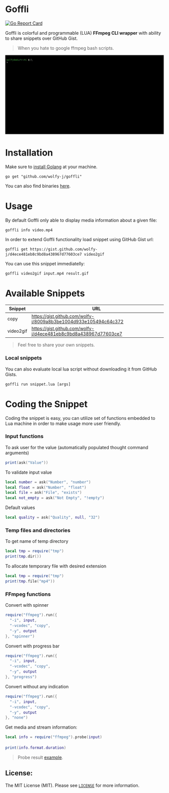 Goffli
==========
[![Go Report Card](https://goreportcard.com/badge/github.com/wolfy-j/goffli)](https://goreportcard.com/report/github.com/wolfy-j/goffli)

Goffli is colorful and programmable (LUA) **FFmpeg CLI wrapper** with ability to share snippets over GitHub Gist.
> When you hate to google ffmpeg bash scripts.

![Goffli](goffli.gif)

# Installation
Make sure to [install Golang](https://golang.org/doc/install) at your machine.

```
go get "github.com/wolfy-j/goffli"
```

You can also find binaries [here](https://github.com/wolfy-j/goffli/releases).

# Usage
By default Goffli only able to display media information about a given file:

```
goffli info video.mp4
```

In order to extend Goffli functionality load snippet using GitHub Gist url:

```
goffli get https://gist.github.com/wolfy-j/d4ece481eb8c9bd8a438967d77603ce7 video2gif
```

You can use this snippet immediatelly:

```
goffli video2gif input.mp4 result.gif
```

# Available Snippets

Snippet         | URL
----            | ---
copy            | https://gist.github.com/wolfy-j/8009a8b3be1004d933e105494c64c372
video2gif       | https://gist.github.com/wolfy-j/d4ece481eb8c9bd8a438967d77603ce7

> Feel free to share your own snippets.

### Local snippets
You can also evaluate local lua script without downloading it from GitHub Gists.

```
goffli run snippet.lua [args]
```

# Coding the Snippet
Coding the snippet is easy, you can utilize set of functions embedded to Lua machine in order to make usage more user friendly.

### Input functions
To ask user for the value (automatically populated thought command arguments)

```lua
print(ask("Value"))
```

To validate input value

```lua
local number = ask("Number", "number")
local float = ask("Number", "float")
local file = ask("File", "exists")
local not_empty = ask("Not Empty", "!empty")
```

Default values 

```lua
local quality = ask("Quality", null, "32")
```

### Temp files and directories
To get name of temp directory

```lua
local tmp = require("tmp")
print(tmp.dir())
```

To allocate temporary file with desired extension

```lua
local tmp = require("tmp")
print(tmp.file("mp4"))
```

### FFmpeg functions
Convert with spinner

```lua
require("ffmpeg").run({
  "-i", input,
  "-vcodec", "copy", 
  "-y", output
}, "spinner")
```

Convert with progress bar

```lua
require("ffmpeg").run({
  "-i", input,
  "-vcodec", "copy", 
  "-y", output
}, "progress")
```

Convert without any indication

```lua
require("ffmpeg").run({
  "-i", input,
  "-vcodec", "copy", 
  "-y", output
}, "none")
```

Get media and stream information:

```lua
local info = require("ffmpeg").probe(input)

print(info.format.duration)
```

> Probe result [example](info.json).

License:
--------
The MIT License (MIT). Please see [`LICENSE`](./LICENSE) for more information.
